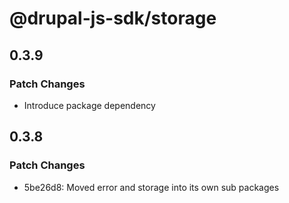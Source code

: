 # @drupal-js-sdk/storage

## 0.3.9

### Patch Changes

- Introduce package dependency

## 0.3.8

### Patch Changes

- 5be26d8: Moved error and storage into its own sub packages

